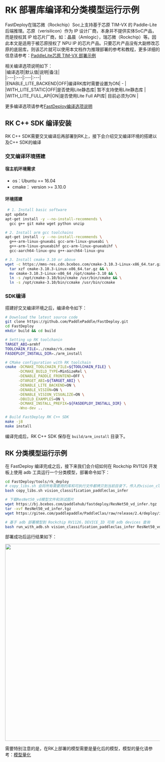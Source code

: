 # RK 部署库编译和分类模型运行示例

FastDeploy在瑞芯微（Rockchip）Soc上支持基于芯原 TIM-VX 的 Paddle-Lite 后端推理。芯原（verisilicon）作为 IP 设计厂商，本身并不提供实体SoC产品，而是授权其 IP 给芯片厂商，如：晶晨（Amlogic），瑞芯微（Rockchip）等。因此本文是适用于被芯原授权了 NPU IP 的芯片产品。只要芯片产品没有大副修改芯原的底层库，则该芯片就可以使用本文档作为推理部署的参考和教程，更多详细的信息请参考：[PaddleLite芯原 TIM-VX 部署示例](https://paddle-lite.readthedocs.io/zh/develop/demo_guides/verisilicon_timvx.html)

相关编译选项说明如下：  
|编译选项|默认值|说明|备注|  
|:---|:---|:---|:---|  
|ENABLE_LITE_BACKEND|OFF|编译RK库时需要设置为ON| - |
|WITH_LITE_STATIC|OFF|是否使用Lite静态库| 暂不支持使用Lite静态库 |
|WITH_LITE_FULL_API|ON|是否使用Lite Full API库| 目前必须为ON |

更多编译选项请参考[FastDeploy编译选项说明](./README.md)

## RK C++ SDK 编译安装  

RK C++ SDK需要交叉编译后再部署到RK上，接下会介绍交叉编译环境的搭建以及C++ SDK的编译

### 交叉编译环境搭建

#### 宿主机环境需求  
- os：Ubuntu == 16.04
- cmake： version >= 3.10.0  

#### 环境搭建
```bash
 # 1. Install basic software
apt update
apt-get install -y --no-install-recommends \
  gcc g++ git make wget python unzip

# 2. Install arm gcc toolchains
apt-get install -y --no-install-recommends \
  g++-arm-linux-gnueabi gcc-arm-linux-gnueabi \
  g++-arm-linux-gnueabihf gcc-arm-linux-gnueabihf \
  gcc-aarch64-linux-gnu g++-aarch64-linux-gnu

# 3. Install cmake 3.10 or above
wget -c https://mms-res.cdn.bcebos.com/cmake-3.10.3-Linux-x86_64.tar.gz && \
  tar xzf cmake-3.10.3-Linux-x86_64.tar.gz && \
  mv cmake-3.10.3-Linux-x86_64 /opt/cmake-3.10 && \
  ln -s /opt/cmake-3.10/bin/cmake /usr/bin/cmake && \
  ln -s /opt/cmake-3.10/bin/ccmake /usr/bin/ccmake
```

### SDK编译
搭建好交叉编译环境之后，编译命令如下：
```bash
# Download the latest source code
git clone https://github.com/PaddlePaddle/FastDeploy.git
cd FastDeploy  
mkdir build && cd build

# Setting up RK toolchanin
TARGET_ABI=armhf
TOOLCHAIN_FILE=../cmake/rk.cmake
FASDEPLOY_INSTALL_DIR=./arm_install

# CMake configuration with RK toolchain
cmake -DCMAKE_TOOLCHAIN_FILE=${TOOLCHAIN_FILE} \
      -DCMAKE_BUILD_TYPE=MinSizeRel \
      -DENABLE_PADDLE_FRONTEND=OFF \
      -DTARGET_ABI=${TARGET_ABI} \
      -DENABLE_LITE_BACKEND=ON \
      -DENABLE_VISION=ON \
      -DENABLE_VISION_VISUALIZE=ON \
      -DBUILD_EXAMPLES=ON \
      -DCMAKE_INSTALL_PREFIX=${FASDEPLOY_INSTALL_DIR} \
      -Wno-dev ..

# Build FastDeploy RK C++ SDK
make -j8
make install  
```  
编译完成后，RK C++ SDK 保存在 `build/arm_install` 目录下。

## RK 分类模型运行示例  
在 FastDeploy 编译完成之后，接下来我们会介绍如何在 Rockchip RV1126 开发板上使用 adb 工具运行一个分类模型，部署命令如下：
```bash
cd FastDeploy/tools/rk_deploy
# copy_libs.sh 会将所有需要用的库和可执行文件都拷贝到当前目录下，传入的vision_classification_paddleclas_infer 是需要运行的可执行文件，你也可以根据需要换成你想要执行的文件，所有可执行文件都在 FastDeploy/build/bin下，运行成功后当前目录下会新增 libs 和 vision_classification_paddleclas_infer 两个文件
bash copy_libs.sh vision_classification_paddleclas_infer

# 下载ResNet50_vd模型文件和测试图片
wget https://bj.bcebos.com/paddlehub/fastdeploy/ResNet50_vd_infer.tgz
tar -xvf ResNet50_vd_infer.tgz
wget https://gitee.com/paddlepaddle/PaddleClas/raw/release/2.4/deploy/images/ImageNet/ILSVRC2012_val_00000010.jpeg

# 基于 adb 部署模型到 Rockchip RV1126，DEVICE_ID 可用 adb devices 查询
bash run_with_adb.sh vision_classification_paddleclas_infer ResNet50_vd_infer ILSVRC2012_val_00000010.jpeg $DEVICE_ID
```
部署成功后运行结果如下：

<img width="640" src="https://user-images.githubusercontent.com/30516196/198015942-b5f27cea-e62e-4efe-9248-085e4f468e0f.jpg">

需要特别注意的是，在RK上部署的模型需要是量化后的模型，模型的量化请参考：[模型量化](./../quantize.md)
